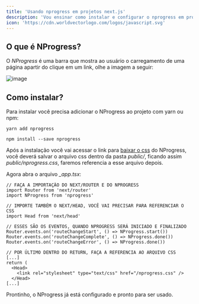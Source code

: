 ```yaml
---
title: 'Usando nprogress em projetos next.js'
description: 'Vou ensinar como instalar e configurar o nprogress em projetos next.js.'
icon: 'https://cdn.worldvectorlogo.com/logos/javascript.svg'
---
```


## O que é NProgress?

O _NProgress_ é uma barra que mostra ao usuário o carregamento de uma página apartir do clique em um link, olhe a imagem a seguir:

![image](https://api.devbsb.com.br/files/2b8efaeb9385822a5f7ed95535944ed8-nprogress.png)


## Como instalar?

Para instalar você precisa adicionar o NProgress ao projeto com yarn ou npm:

```
yarn add nprogress

npm install --save nprogress
```

Após a instalação você vai acessar o link para [baixar o css](https://unpkg.com/nprogress@0.2.0/nprogress.css) do NProgress,
você deverá salvar o arquivo css dentro da pasta _public/_, ficando assim _public/nprogress.css_, faremos referencia a esse arquivo depois.

Agora abra o arquivo _\_app.tsx_:

```
// FAÇA A IMPORTAÇÃO DO NEXT/ROUTER E DO NPROGRESS
import Router from 'next/router'
import NProgress from 'nprogress'

// IMPORTE TAMBÉM O NEXT/HEAD, VOCÊ VAI PRECISAR PARA REFERENCIAR O CSS
import Head from 'next/head'

// ESSES SÃO OS EVENTOS, QUANDO NPROGRESS SERÁ INICIADO E FINALIZADO
Router.events.on('routeChangeStart', () => NProgress.start())
Router.events.on('routeChangeComplete', () => NProgress.done())
Router.events.on('routeChangeError', () => NProgress.done())

// POR ÚLTIMO DENTRO DO RETURN, FAÇA A REFERENCIA AO ARQUIVO CSS
[...]
return (
  <Head>
    <link rel="stylesheet" type="text/css" href="/nprogress.css" />
  </Head>
[...]
```

Prontinho, o NProgress já está configurado e pronto para ser usado.
